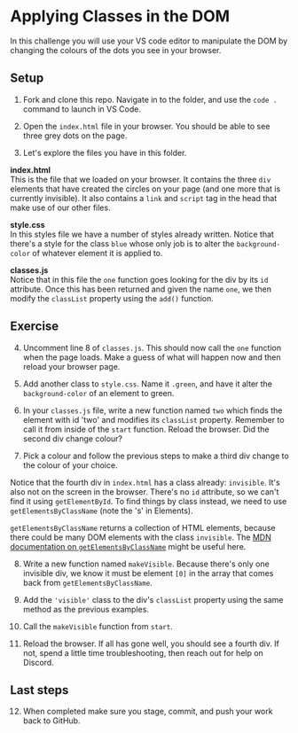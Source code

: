 
# Applying Classes in the DOM

In this challenge you will use your VS code editor to manipulate the DOM by changing the colours of the dots you see in your browser.

## Setup

1. Fork and clone this repo. Navigate in to the folder, and use the `code .` command to launch in VS Code.

2. Open the `index.html` file in your browser. You should be able to see three grey dots on the page.

3. Let's explore the files you have in this folder.

**index.html**\
This is the file that we loaded on your browser. It contains the three `div` elements that have created the circles on your page (and one more that is currently invisible). It also contains a `link` and `script` tag in the head that make use of our other files.

**style.css**\
In this styles file we have a number of styles already written. Notice that there's a style for the class `blue` whose only job is to alter the `background-color` of whatever element it is applied to. 

**classes.js**\
Notice that in this file the `one` function goes looking for the div by its `id` attribute. Once this has been returned and given the name `one`, we then modify the `classList` property using the `add()` function. 

## Exercise

4. Uncomment line 8 of `classes.js`. This should now call the `one` function when the page loads. Make a guess of what will happen now and then reload your browser page.

5. Add another class to `style.css`. Name it `.green`, and have it alter the `background-color` of an element to green.

6. In your `classes.js` file, write a new function named `two` which finds the element with id 'two' and modifies its `classList` property. Remember to call it from inside of the `start` function. Reload the browser. Did the second div change colour?

7. Pick a colour and follow the previous steps to make a third div change to the colour of your choice.

Notice that the fourth div in `index.html` has a class already: `invisible`. It's also not on the screen in the browser. There's no `id` attribute, so we can't find it using `getElementById`. To find things by class instead, we need to use `getElementsByClassName` (note the 's' in Elements). 

`getElementsByClassName` returns a collection of HTML elements, because there could be many DOM elements with the class `invisible`. The [MDN documentation on `getElementsByClassName`](https://developer.mozilla.org/en-US/docs/Web/API/Document/getElementsByClassName) might be useful here.

8. Write a new function named `makeVisible`.  Because there's only one invisible div, we know it must be element `[0]` in the array that comes back from `getElementsByClassName`.

9. Add the `'visible'` class to the div's `classList` property using the same method as the previous examples.

10. Call the `makeVisible` function from `start`.

11. Reload the browser. If all has gone well, you should see a fourth div. If not, spend a little time troubleshooting, then reach out for help on Discord.

## Last steps

12. When completed make sure you stage, commit, and push your work back to GitHub.
